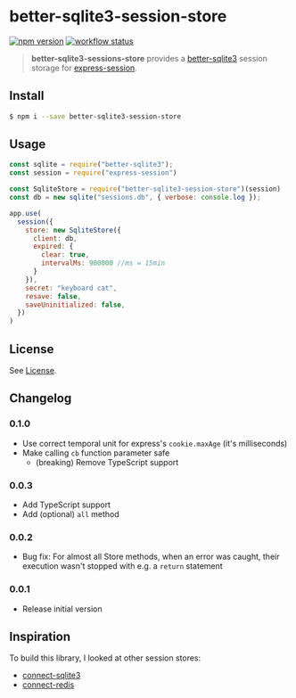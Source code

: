 # better-sqlite3-session-store

[![npm version](https://badge.fury.io/js/better-sqlite3-session-store.svg)](https://badge.fury.io/js/better-sqlite3-session-store) [![workflow status](https://github.com/TimDaub/better-sqlite3-session-store/workflows/Node.js%20CI/badge.svg)](https://github.com/TimDaub/better-sqlite3-session-store/workflows/Node.js%20CI/badge.svg)

> **better-sqlite3-sessions-store** provides a
> [better-sqlite3](https://github.com/JoshuaWise/better-sqlite3/) session
> storage for [express-session](https://github.com/expressjs/session).

## Install

```bash
$ npm i --save better-sqlite3-session-store
```

## Usage

```js
const sqlite = require("better-sqlite3");
const session = require("express-session")

const SqliteStore = require("better-sqlite3-session-store")(session)
const db = new sqlite("sessions.db", { verbose: console.log });

app.use(
  session({
    store: new SqliteStore({
      client: db, 
      expired: {
        clear: true,
        intervalMs: 900000 //ms = 15min
      }
    }),
    secret: "keyboard cat",
    resave: false,
    saveUninitialized: false,
  })
)
```

## License

See [License](./LICENSE).

## Changelog

### 0.1.0

- Use correct temporal unit for express's `cookie.maxAge` (it's milliseconds)
- Make calling `cb` function parameter safe
  - (breaking) Remove TypeScript support

### 0.0.3

- Add TypeScript support
- Add (optional) `all` method

### 0.0.2

- Bug fix: For almost all Store methods, when an error was caught, their
  execution wasn't stopped with e.g. a `return` statement

### 0.0.1

- Release initial version

## Inspiration

To build this library, I looked at other session stores:

- [connect-sqlite3](https://github.com/rawberg/connect-sqlite3)
- [connect-redis](https://github.com/tj/connect-redis/)
